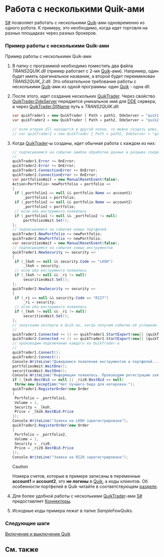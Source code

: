 # Работа с несколькими Quik\-ами

[S\#](StockSharpAbout.md) позволяет работать с несколькими [Quik](Quik.md)\-ами одновременно из одного робота. К примеру, это необходимо, когда идет торговля на разных площадках через разных брокеров. 

### Пример работы с несколькими Quik\-ами

Пример работы с несколькими Quik\-ами

1. В папку с программой необходимо поместить два файла *TRANS2QUIK.dll* (пример работает с 2\-мя [Quik](Quik.md)\-ами). Например, один будет иметь оригинальное название, а второй будет переименован *TRANS2QUIK\_2.dll*. Это обязательное требование работы с несколькими [Quik](Quik.md)\-ами из одной программы: один [Quik](Quik.md) \- одна dll. 
2. После этого, идет создание нескольких [QuikTrader](../api/StockSharp.Quik.QuikTrader.html). Через свойство [QuikTrader.DdeServer](../api/StockSharp.Quik.QuikTrader.DdeServer.html) передается уникальное имя для [DDE](https://en.wikipedia.org/wiki/Dynamic_Data_Exchange) сервера, а через [QuikTrader.DllName](../api/StockSharp.Quik.QuikTrader.DllName.html) путь к *TRANS2QUIK.dll*: 

   ```cs
   var quikTrader1 = new QuikTrader { Path = path1, DdeServer = "quik1" };
   var quikTrader2 = new QuikTrader { Path = path2, DdeServer = "quik2", DllName = @"TRANS2QUIK_2.dll" };
   				
   // если вторая dll находится в другой папке, то можно создать шлюз, указав путь к dll
   // var quikTrader2 = new QuikTrader { Path = path2, DdeServer = "quik2", DllName = @"Folder1\TRANS2QUIK_2.dll" };
   ```
3. Когда [QuikTrader](../api/StockSharp.Quik.QuikTrader.html)\-ы созданы, идет обычная работа с каждом из них: 

   ```cs
   // подписываемся на событие ошибок обработки данных и разрыва соединения
   //
   quikTrader1.Error += OnError;
   quikTrader2.Error += OnError;
   quikTrader1.ConnectionError += OnError;
   quikTrader2.ConnectionError += OnError;
   var portfoliosWait = new ManualResetEvent(false);
   Action<Portfolio> newPortfolio = portfolio =>
   {
   	if (_portfolio1 == null && portfolio.Name == account1)
   		_portfolio1 = portfolio;
   	if (_portfolio2 == null && portfolio.Name == account2)
   		_portfolio2 = portfolio;
   	// если оба инструмента появились
   	if (_portfolio1 != null && _portfolio2 != null)
   		portfoliosWait.Set();
   };
   // подписываемся на события новых портфелей
   quikTrader1.NewPortfolio += newPortfolio;
   quikTrader2.NewPortfolio += newPortfolio;
   var securitiesWait = new ManualResetEvent(false);
   // подписываемся на события новых инструментов
   quikTrader1.NewSecurity += security =>
   {
   	if (_lkoh == null && security.Code == "LKOH")
   		_lkoh = security;
   	// если оба инструмента появились
   	if (_lkoh != null && _ri != null)
   		securitiesWait.Set();
   };
   quikTrader2.NewSecurity += security =>
   {
   	if (_ri == null && security.Code == "RIZ7")
   		_ri = security;
   	// если оба инструмента появились
   	if (_lkoh != null && _ri != null)
   		securitiesWait.Set();
   };
   // запускаем экспорты в Quik-ах, когда получим событие об успешном соединении
   //
   quikTrader1.Connected += () => quikTrader1.StartExport(new[] {quikTrader1.SecuritiesTable});
   quikTrader2.Connected += () => quikTrader2.StartExport(new[] {quikTrader2.SecuritiesTable});
   // производим подключение каждого из QuikTrader-а
   //
   quikTrader1.Connect();
   quikTrader2.Connect();
   Console.WriteLine("Дожидаемся появления инструментов и портфелей...");
   portfoliosWait.WaitOne();
   securitiesWait.WaitOne();
   Console.WriteLine("Информация появилась. Производим регистрацию заявок...");
   if (_lkoh.BestBid == null || _riz0.BestBid == null)
   	throw new Exception("Нет лучшего бида для котировки.");
   quikTrader1.RegisterOrder(new Order
   {
   	Portfolio = _portfolio1,
   	Volume = 1,
   	Security = _lkoh,
   	Price = _lkoh.BestBid.Price
   });
   Console.WriteLine("Заявка на LKOH зарегистрирована");
   quikTrader2.RegisterOrder(new Order
   {
   	Portfolio = _portfolio2,
   	Volume = 1,
   	Security = _riz0,
   	Price = _riz0.BestBid.Price
   });
   Console.WriteLine("Заявка на RIZ0 зарегистрирована");
   ```

   > [!CAUTION]
   > Номера счетов, которые в примере записаны в переменные **account1** и **account2**, это **не логины** в [Quik](Quik.md), а коды клиентов. Об особенности портфелей в Quik читайте в соответствующем [разделе](QuikPortfolio.md). 
4. Для более удобной работы с несколькими [QuikTrader](../api/StockSharp.Quik.QuikTrader.html)\-ами [S\#](StockSharpAbout.md) предоставляет [Коннекторы](API_Connectors.md). 
5. Исходные коды примера лежат в папке *SampleFewQuiks*. 

### Следующие шаги

[Включение и выключение Quik](QuikProcess.md)

## См. также
